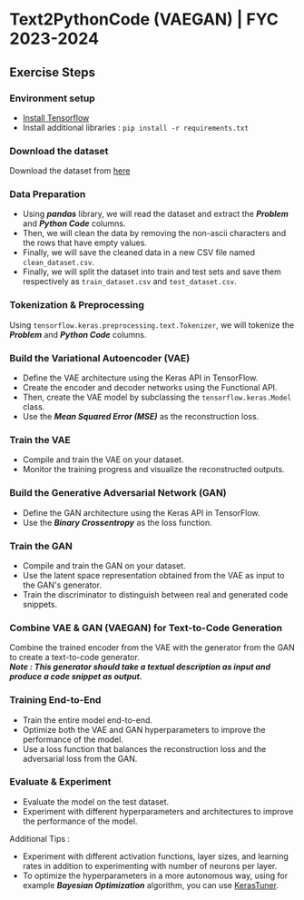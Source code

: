 # Text2PythonCode (VAEGAN) | FYC 2023-2024

## Exercise Steps

### Environment setup
- [Install Tensorflow](https://www.tensorflow.org/install/pip)
- Install additional libraries : `pip install -r requirements.txt`

### Download the dataset
Download the dataset from [here](https://www.kaggle.com/datasets/linkanjarad/coding-problems-and-solution-python-code/data?select=ProblemSolutionPythonV3.csv)

### Data Preparation
- Using ***pandas*** library, we will read the dataset and extract the ***Problem*** and ***Python Code*** columns. 
- Then, we will clean the data by removing the non-ascii characters and the rows that have empty values. 
- Finally, we will save the cleaned data in a new CSV file named `clean_dataset.csv`.
- Finally, we will split the dataset into train and test sets and save them respectively as `train_dataset.csv` and `test_dataset.csv`.

### Tokenization & Preprocessing
Using `tensorflow.keras.preprocessing.text.Tokenizer`, we will tokenize the ***Problem*** and ***Python Code*** columns.

### Build the Variational Autoencoder (VAE)
- Define the VAE architecture using the Keras API in TensorFlow. 
- Create the encoder and decoder networks using the Functional API. 
- Then, create the VAE model by subclassing the `tensorflow.keras.Model` class. 
- Use the ***Mean Squared Error (MSE)*** as the reconstruction loss.

### Train the VAE
- Compile and train the VAE on your dataset.
- Monitor the training progress and visualize the reconstructed outputs.

### Build the Generative Adversarial Network (GAN)
- Define the GAN architecture using the Keras API in TensorFlow.
- Use the ***Binary Crossentropy*** as the loss function.

### Train the GAN
- Compile and train the GAN on your dataset.
- Use the latent space representation obtained from the VAE as input to the GAN's generator.
- Train the discriminator to distinguish between real and generated code snippets.

### Combine VAE & GAN (VAEGAN) for Text-to-Code Generation
Combine the trained encoder from the VAE with the generator from the GAN to create a text-to-code generator.\
***Note : This generator should take a textual description as input and produce a code snippet as output.***

### Training End-to-End
- Train the entire model end-to-end.
- Optimize both the VAE and GAN hyperparameters to improve the performance of the model.
- Use a loss function that balances the reconstruction loss and the adversarial loss from the GAN.

### Evaluate & Experiment
- Evaluate the model on the test dataset.
- Experiment with different hyperparameters and architectures to improve the performance of the model.

Additional Tips :
- Experiment with different activation functions, layer sizes, and learning rates in addition to experimenting with number of neurons per layer.
- To optimize the hyperparameters in a more autonomous way, using for example ***Bayesian Optimization*** algorithm, you can use [KerasTuner](https://keras.io/keras_tuner/).